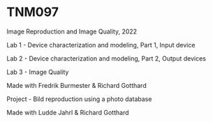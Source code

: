 # TNM097
Image Reproduction and Image Quality, 2022

Lab 1 - Device characterization and modeling, Part 1, Input device

Lab 2 - Device characterization and modeling, Part 2, Output devices

Lab 3 - Image Quality

Made with Fredrik Burmester & Richard Gotthard

Project - Bild reproduction using a photo database

Made with Ludde Jahrl & Richard Gotthard
